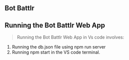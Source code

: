 ## Bot Battlr
## Running the Bot Battlr Web App
> Running the Bot Battlr Web App in Vs code involves:
1. Running the db.json file using npm run server
2. Running npm start in the VS code terminal.
